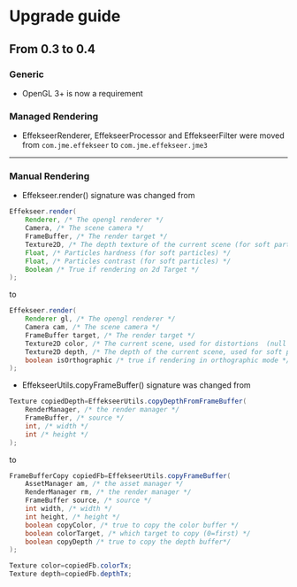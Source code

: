 # Upgrade guide



## From 0.3 to 0.4

### Generic
- OpenGL 3+ is now a requirement

### Managed Rendering
- EffekseerRenderer, EffekseerProcessor and EffekseerFilter were moved from `com.jme.effekseer` to `com.jme.effekseer.jme3`

---

### Manual Rendering
- Effekseer.render() signature was changed from
```java
Effekseer.render(
	Renderer, /* The opengl renderer */
    Camera, /* The scene camera */
    FrameBuffer, /* The render target */
    Texture2D, /* The depth texture of the current scene (for soft particles, null to disable soft particles) */
    Float, /* Particles hardness (for soft particles) */
    Float, /* Particles contrast (for soft particles) */
    Boolean /* True if rendering on 2d Target */
);
``` 
to
```java
Effekseer.render(
	Renderer gl, /* The opengl renderer */
	Camera cam, /* The scene camera */
	FrameBuffer target, /* The render target */
	Texture2D color, /* The current scene, used for distortions  (null to disable distortions) */
	Texture2D depth, /* The depth of the current scene, used for soft particles (null to disable soft particles) */
	boolean isOrthographic /* true if rendering in orthographic mode */
);
```

- EffekseerUtils.copyFrameBuffer() signature was changed from 
```java
Texture copiedDepth=EffekseerUtils.copyDepthFromFrameBuffer(
	RenderManager, /* the render manager */
	FrameBuffer, /* source */
	int, /* width */
	int /* height */
);

```
to
```java
FrameBufferCopy copiedFb=EffekseerUtils.copyFrameBuffer(
	AssetManager am, /* the asset manager */
	RenderManager rm, /* the render manager */
	FrameBuffer source, /* source */
	int width, /* width */
	int height, /* height */
	boolean copyColor, /* true to copy the color buffer */
	boolean colorTarget, /* which target to copy (0=first) */
	boolean copyDepth /* true to copy the depth buffer*/
);

Texture color=copiedFb.colorTx;
Texture depth=copiedFb.depthTx;


```